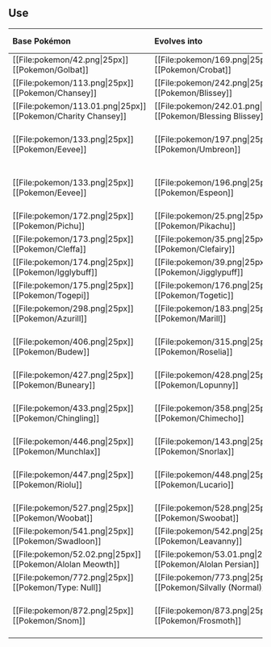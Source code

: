 ## Use
Base Pokémon |Evolves into |Available in
:---|:---|:--
[[File:pokemon/42.png\|25px]] [[Pokemon/Golbat]] | [[File:pokemon/169.png\|25px]] [[Pokemon/Crobat]] | Johto onward
[[File:pokemon/113.png\|25px]] [[Pokemon/Chansey]] | [[File:pokemon/242.png\|25px]] [[Pokemon/Blissey]] | Johto onward
[[File:pokemon/113.01.png\|25px]] [[Pokemon/Charity Chansey]] | [[File:pokemon/242.01.png\|25px]] [[Pokemon/Blessing Blissey]] | Johto onward
[[File:pokemon/133.png\|25px]] [[Pokemon/Eevee]] | [[File:pokemon/197.png\|25px]] [[Pokemon/Umbreon]] | Johto onward during the night
[[File:pokemon/133.png\|25px]] [[Pokemon/Eevee]] | [[File:pokemon/196.png\|25px]] [[Pokemon/Espeon]] | Johto onward during the day
[[File:pokemon/172.png\|25px]] [[Pokemon/Pichu]] | [[File:pokemon/25.png\|25px]] [[Pokemon/Pikachu]] | Johto onward
[[File:pokemon/173.png\|25px]] [[Pokemon/Cleffa]] | [[File:pokemon/35.png\|25px]] [[Pokemon/Clefairy]] | Johto onward
[[File:pokemon/174.png\|25px]] [[Pokemon/Igglybuff]] | [[File:pokemon/39.png\|25px]] [[Pokemon/Jigglypuff]] | Johto onward
[[File:pokemon/175.png\|25px]] [[Pokemon/Togepi]] | [[File:pokemon/176.png\|25px]] [[Pokemon/Togetic]]| Johto onward
[[File:pokemon/298.png\|25px]] [[Pokemon/Azurill]] | [[File:pokemon/183.png\|25px]] [[Pokemon/Marill]] | Hoenn onward
[[File:pokemon/406.png\|25px]] [[Pokemon/Budew]] | [[File:pokemon/315.png\|25px]] [[Pokemon/Roselia]] | Sinnoh onward during the day
[[File:pokemon/427.png\|25px]] [[Pokemon/Buneary]] | [[File:pokemon/428.png\|25px]] [[Pokemon/Lopunny]] | Sinnoh onward
[[File:pokemon/433.png\|25px]] [[Pokemon/Chingling]] | [[File:pokemon/358.png\|25px]] [[Pokemon/Chimecho]] | Sinnoh onward during the night
[[File:pokemon/446.png\|25px]] [[Pokemon/Munchlax]] | [[File:pokemon/143.png\|25px]] [[Pokemon/Snorlax]] | Sinnoh onward
[[File:pokemon/447.png\|25px]] [[Pokemon/Riolu]] | [[File:pokemon/448.png\|25px]] [[Pokemon/Lucario]] | Sinnoh onward during the day
[[File:pokemon/527.png\|25px]] [[Pokemon/Woobat]] | [[File:pokemon/528.png\|25px]] [[Pokemon/Swoobat]] | Unova onward
[[File:pokemon/541.png\|25px]] [[Pokemon/Swadloon]] | [[File:pokemon/542.png\|25px]] [[Pokemon/Leavanny]] | Unova onward
[[File:pokemon/52.02.png\|25px]] [[Pokemon/Alolan Meowth]] | [[File:pokemon/53.01.png\|25px]] [[Pokemon/Alolan Persian]] | Alola onward
[[File:pokemon/772.png\|25px]] [[Pokemon/Type: Null]] | [[File:pokemon/773.png\|25px]] [[Pokemon/Silvally (Normal)]] | Alola onward
[[File:pokemon/872.png\|25px]] [[Pokemon/Snom]] | [[File:pokemon/873.png\|25px]] [[Pokemon/Frosmoth]] | Galar onward during the night